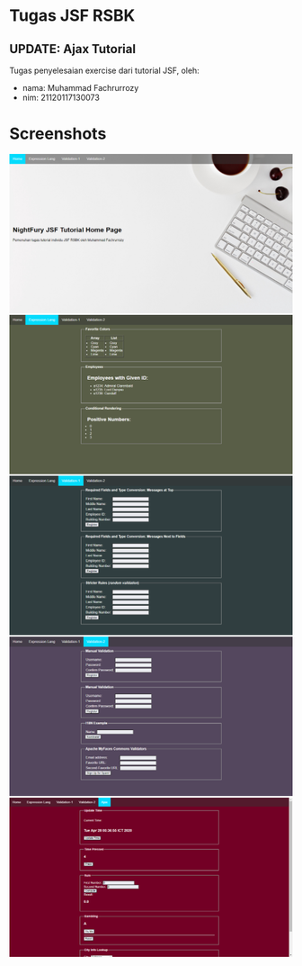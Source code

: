 # Tugas JSF RSBK

## UPDATE: Ajax Tutorial

Tugas penyelesaian exercise dari tutorial JSF, oleh:
- nama: Muhammad Fachrurrozy
- nim: 21120117130073
# Screenshots
![Home Page](.doc/home.png "Home Page")
![EL Page](.doc/el.png "EL Page")
![Validation1 Page](.doc/valid1.png "Valid1 Page")
![Validation2 Page](.doc/valid2.png "Valid2 Page")
![Ajax Page](.doc/ajax.png "Ajax Page")
